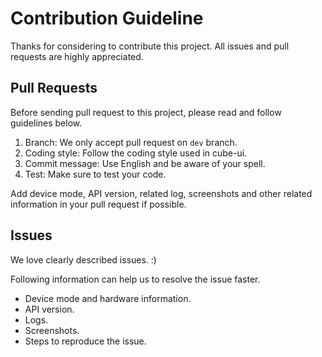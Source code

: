 # Contribution Guideline

Thanks for considering to contribute this project. All issues and pull requests are highly appreciated.

## Pull Requests

Before sending pull request to this project, please read and follow guidelines below.

1. Branch: We only accept pull request on `dev` branch.
2. Coding style: Follow the coding style used in cube-ui.
3. Commit message: Use English and be aware of your spell.
4. Test: Make sure to test your code.

Add device mode, API version, related log, screenshots and other related information in your pull request if possible.

## Issues

We love clearly described issues. :)

Following information can help us to resolve the issue faster.

* Device mode and hardware information.
* API version.
* Logs.
* Screenshots.
* Steps to reproduce the issue.